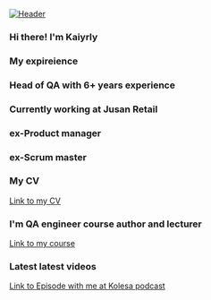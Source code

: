 [![Header](https://github.com/kushidze/kushidze/assets/1677812225206.jpg)](https://www.linkedin.com/in/kairkuanyshpayev/)

### Hi there! I'm Kaiyrly

### My expireience
### Head of QA with 6+ years experience
### Currently working at Jusan Retail
### ex-Product manager
### ex-Scrum master 

### My CV
[Link to my CV](https://www.linkedin.com/in/kairkuanyshpayev)

### I'm QA engineer course author and lecturer
<!-- QA course:START -->
[Link to my course](https://able.kz/#tester)
<!-- QA course:END -->


### Latest latest videos
[Link to Episode with me at Kolesa podcast](https://www.youtube.com/watch?v=qgsWa4RD5OA&t=1332s&ab_channel=KolesaGroup)
